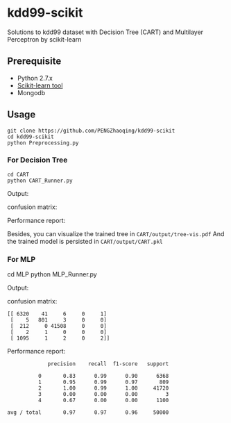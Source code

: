 # kdd99-scikit
Solutions to kdd99 dataset with Decision Tree (CART) and Multilayer Perceptron by scikit-learn

## Prerequisite

* Python 2.7.x
* [Scikit-learn tool](http://scikit-learn.org/stable/)
* Mongodb

## Usage

```
git clone https://github.com/PENGZhaoqing/kdd99-scikit
cd kdd99-scikit
python Preprocessing.py
```

### For Decision Tree

```
cd CART
python CART_Runner.py
```

Output:

confusion matrix:


Performance report:


Besides, you can visualize the trained tree in `CART/output/tree-vis.pdf`
And the trained model is persisted in `CART/output/CART.pkl`



### For MLP

cd MLP
python MLP_Runner.py

Output:

confusion matrix:
```
[[ 6320    41     6     0     1]
 [    5   801     3     0     0]
 [  212     0 41508     0     0]
 [    2     1     0     0     0]
 [ 1095     1     2     0     2]]
```

Performance report:
```
             precision    recall  f1-score   support

          0       0.83      0.99      0.90      6368
          1       0.95      0.99      0.97       809
          2       1.00      0.99      1.00     41720
          3       0.00      0.00      0.00         3
          4       0.67      0.00      0.00      1100

avg / total       0.97      0.97      0.96     50000
```



